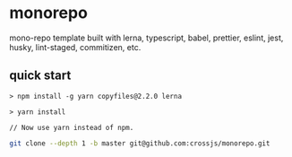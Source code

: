 # monorepo

mono-repo template built with lerna, typescript, babel, prettier, eslint, jest, husky, lint-staged, commitizen, etc.

## quick start
```$xslt
> npm install -g yarn copyfiles@2.2.0 lerna

> yarn install

// Now use yarn instead of npm.
```

```bash
git clone --depth 1 -b master git@github.com:crossjs/monorepo.git
```
